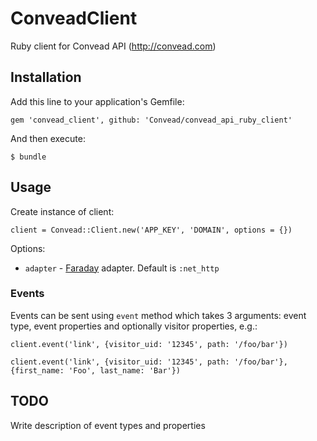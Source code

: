 # ConveadClient

Ruby client for Convead API (http://convead.com)

## Installation

Add this line to your application's Gemfile:

    gem 'convead_client', github: 'Convead/convead_api_ruby_client'

And then execute:

    $ bundle

## Usage

Create instance of client:

    client = Convead::Client.new('APP_KEY', 'DOMAIN', options = {})
    
Options:

  - `adapter` - [Faraday](https://github.com/lostisland/faraday) adapter. Default is `:net_http`
 
### Events

Events can be sent using `event` method which takes 3 arguments: event type, event properties and optionally visitor properties, e.g.:

    client.event('link', {visitor_uid: '12345', path: '/foo/bar'})
    
    client.event('link', {visitor_uid: '12345', path: '/foo/bar'}, {first_name: 'Foo', last_name: 'Bar'})
    
## TODO

Write description of event types and properties
